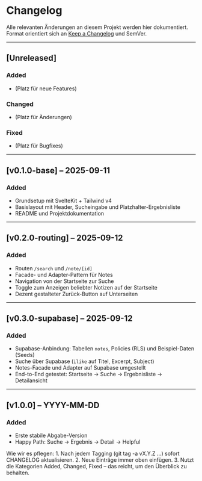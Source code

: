 # Changelog

Alle relevanten Änderungen an diesem Projekt werden hier dokumentiert.  
Format orientiert sich an [Keep a Changelog](https://keepachangelog.com/de/1.0.0/) und SemVer.

---

## [Unreleased]
### Added
- (Platz für neue Features)

### Changed
- (Platz für Änderungen)

### Fixed
- (Platz für Bugfixes)

---

## [v0.1.0-base] – 2025-09-11
### Added
- Grundsetup mit SvelteKit + Tailwind v4
- Basislayout mit Header, Sucheingabe und Platzhalter-Ergebnisliste
- README und Projektdokumentation

---

## [v0.2.0-routing] – 2025-09-12
### Added
- Routen `/search` und `/note/[id]`
- Facade- und Adapter-Pattern für Notes
- Navigation von der Startseite zur Suche
- Toggle zum Anzeigen beliebter Notizen auf der Startseite
- Dezent gestalteter Zurück-Button auf Unterseiten

---

## [v0.3.0-supabase] – 2025-09-12
### Added
- Supabase-Anbindung: Tabellen `notes`, Policies (RLS) und Beispiel-Daten (Seeds)
- Suche über Supabase (`ilike` auf Titel, Excerpt, Subject)
- Notes-Facade und Adapter auf Supabase umgestellt
- End-to-End getestet: Startseite → Suche → Ergebnisliste → Detailansicht

---

## [v1.0.0] – YYYY-MM-DD
### Added
- Erste stabile Abgabe-Version
- Happy Path: Suche → Ergebnis → Detail → Helpful

Wie wir es pflegen:
	1.	Nach jedem Tagging (git tag -a vX.Y.Z …) sofort CHANGELOG aktualisieren.
	2.	Neue Einträge immer oben einfügen.
	3.	Nutzt die Kategorien Added, Changed, Fixed – das reicht, um den Überblick zu behalten.